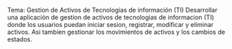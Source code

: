 Tema: Gestion de Activos de Tecnologias de información (TI) 
Desarrollar una aplicación de gestion de activos de tecnologias de informacion (TI) donde los usuarios puedan iniciar sesion, registrar, modificar y eliminar activos. Asi tambien gestionar los movimientos de activos y los cambios de estados. 
